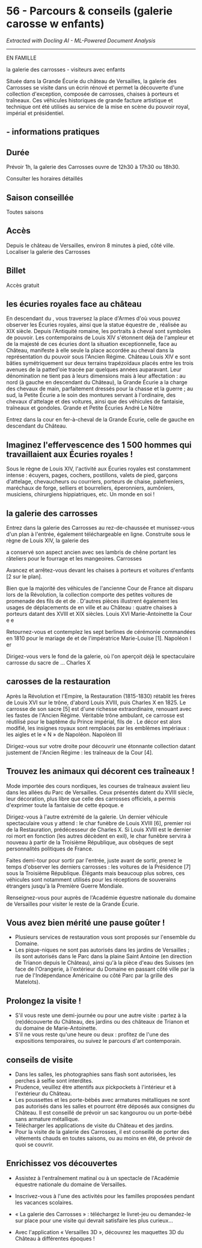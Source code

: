 # 56 - Parcours & conseils (galerie carosse w enfants)

*Extracted with Docling AI - ML-Powered Document Analysis*

---

EN FAMILLE

la galerie des carrosses - visiteurs avec enfants

Située dans la Grande Écurie du château de Versailles, la galerie des Carrosses se visite dans un écrin rénové et permet la découverte d'une collection d'exception, composée de carrosses, chaises à porteurs et traîneaux. Ces véhicules historiques de grande facture artistique et technique ont été utilisés au service de la mise en scène du pouvoir royal, impérial et présidentiel.

## - informations pratiques

## Durée

Prévoir 1h, la galerie des Carrosses ouvre de 12h30 à 17h30 ou 18h30.

Consulter les horaires détaillés

## Saison conseillée

Toutes saisons

## Accès

Depuis le château de Versailles, environ 8 minutes à pied, côté ville. Localiser la galerie des Carrosses

## Billet

Accès gratuit

## les écuries royales face au château

En descendant du , vous traversez la place d'Armes d'où vous pouvez observer les Écuries royales, ainsi que la statue équestre de , réalisée au XIX  siècle. Depuis l'Antiquité romaine, les portraits à cheval sont symboles de pouvoir. Les contemporains de Louis XIV s'étonnent déjà de l'ampleur et de la majesté de ces écuries dont la situation exceptionnelle, face au Château, manifeste à elle seule la place accordée au cheval dans la représentation du pouvoir sous l'Ancien Régime. Château Louis XIV e sont bâties symétriquement sur deux terrains trapézoïdaux placés entre les trois avenues de la patted'oie tracée par quelques années auparavant. Leur dénomination ne tient pas à leurs dimensions mais à leur affectation : au nord (à gauche en descendant du Château), la Grande Écurie a la charge des chevaux de main, parfaitement dressés pour la chasse et la guerre ; au sud, la Petite Écurie a le soin des montures servant à l'ordinaire, des chevaux d'attelage et des voitures, ainsi que des véhicules de fantaisie, traîneaux et gondoles. Grande et Petite Écuries André Le Nôtre

Entrez dans la cour en fer-à-cheval de la Grande Écurie, celle de gauche en descendant du Château.

## Imaginez l'effervescence des 1 500 hommes qui travaillaient aux Écuries royales !

Sous le règne de Louis XIV, l'activité aux Écuries royales est constamment intense : écuyers, pages, cochers, postillons, valets de pied, garçons d'attelage, chevaucheurs ou courriers, porteurs de chaise, palefreniers, maréchaux de forge, selliers et bourreliers, éperonniers, aumôniers, musiciens, chirurgiens hippiatriques, etc. Un monde en soi !

## la galerie des carrosses

Entrez dans la galerie des Carrosses au rez-de-chaussée et munissez-vous d'un plan à l'entrée, également téléchargeable en ligne. Construite sous le règne de Louis XIV, la galerie des

a conservé son aspect ancien avec ses lambris de chêne portant les râteliers pour le fourrage et les mangeoires. Carrosses

Avancez et arrêtez-vous devant les chaises à porteurs et voitures d'enfants [2 sur le plan].

Bien que la majorité des véhicules de l'ancienne Cour de France ait disparu lors de la Révolution, la collection comporte des petites voitures de promenade des fils de et de . D'autres pièces illustrent également les usages de déplacements de en ville et au Château : quatre chaises à porteurs datant des XVIII  et XIX  siècles. Louis XVI Marie-Antoinette la Cour e e

Retournez-vous et contemplez les sept berlines de cérémonie commandées en 1810 pour le mariage de et de l'impératrice Marie-Louise [1]. Napoléon I er

Dirigez-vous vers le fond de la galerie, où l'on aperçoit déjà le spectaculaire carrosse du sacre de … Charles X

## carosses de la restauration

Après la Révolution et l'Empire, la Restauration (1815-1830) rétablit les frères de Louis XVI sur le trône, d'abord Louis XVIII, puis Charles X en 1825. Le carrosse de son sacre [5] est d'une richesse extraordinaire, renouant avec les fastes de l'Ancien Régime. Véritable trône ambulant, ce carrosse est réutilisé pour le baptême du Prince impérial, fils de . Le décor est alors modifié, les insignes royaux sont remplacés par les emblèmes impériaux : les aigles et le « N » de Napoléon. Napoléon III

Dirigez-vous sur votre droite pour découvrir une étonnante collection datant justement de l'Ancien Régime : les traîneaux de la Cour [4].

## Trouvez les animaux qui décorent ces traîneaux !

Mode importée des cours nordiques, les courses de traîneaux avaient lieu dans les allées du Parc de Versailles. Ceux présentés datent du XVIII  siècle, leur décoration, plus libre que celle des carrosses officiels, a permis d'exprimer toute la fantaisie de cette époque. e

Dirigez-vous à l'autre extrémité de la galerie. Un dernier véhicule spectaculaire vous y attend : le char funèbre de Louis XVIII [6], premier roi de la Restauration, prédécesseur de Charles X. Si Louis XVIII est le dernier roi mort en fonction (les autres décèdent en exil), le char funèbre servira à nouveau à partir de la Troisième République, aux obsèques de sept personnalités politiques de France.

Faites demi-tour pour sortir par l'entrée, juste avant de sortir, prenez le temps d'observer les derniers carrosses : les voitures de la Présidence [7] sous la Troisième République. Élégants mais beaucoup plus sobres, ces véhicules sont notamment utilisés pour les réceptions de souverains étrangers jusqu'à la Première Guerre Mondiale.

Renseignez-vous pour auprès de l'Académie équestre nationale du domaine de Versailles pour visiter le reste de la Grande Écurie.

## Vous avez bien mérité une pause goûter !

- Plusieurs services de restauration vous sont proposés sur l'ensemble du Domaine.
- Les pique-niques ne sont pas autorisés dans les jardins de Versailles ; ils sont autorisés dans le Parc dans la plaine Saint Antoine (en direction de Trianon depuis le Château), ainsi qu'à la pièce d'eau des Suisses (en face de l'Orangerie, à l'extérieur du Domaine en passant côté ville par la rue de l'Indépendance Américaine ou côté Parc par la grille des Matelots).

## Prolongez la visite !

- S'il vous reste une demi-journée ou pour une autre visite : partez à la (re)découverte du Château, des jardins ou des châteaux de Trianon et du domaine de Marie-Antoinette.
- S'il ne vous reste qu'une heure ou deux : profitez de l'une des expositions temporaires, ou suivez le parcours d'art contemporain.

<!-- image -->

## conseils de visite

- Dans les salles, les photographies sans flash sont autorisées, les perches à selfie sont interdites.
- Prudence, veuillez être attentifs aux pickpockets à l'intérieur et à l'extérieur du Château.
- Les poussettes et les porte-bébés avec armatures métalliques ne sont pas autorisés dans les salles et pourront être déposés aux consignes du Château. Il est conseillé de prévoir un sac kangourou ou un porte-bébé sans armature métallique.
- Télécharger les applications de visite du Château et des jardins.
- Pour la visite de la galerie des Carrosses, il est conseillé de porter des vêtements chauds en toutes saisons, ou au moins en été, de prévoir de quoi se couvrir.

## Enrichissez vos découvertes

- Assistez à l'entraînement matinal ou à un spectacle de l'Académie équestre nationale du domaine de Versailles.

- Inscrivez-vous à l'une des activités pour les familles proposées pendant les vacances scolaires.
- « La galerie des Carrosses » : téléchargez le livret-jeu ou demandez-le sur place pour une visite qui devrait satisfaire les plus curieux…
- Avec l'application « Versailles 3D », découvrez les maquettes 3D du Château à différentes époques !